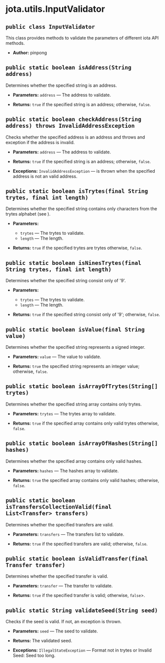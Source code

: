 # jota.utils.InputValidator

## `public class InputValidator`

This class provides methods to validate the parameters of different iota API methods.

 * **Author:** pinpong

## `public static boolean isAddress(String address)`

Determines whether the specified string is an address.

 * **Parameters:** `address` — The address to validate.
 * **Returns:** <code>true</code> if the specified string is an address; otherwise, <code>false</code>.

     <p>

## `public static boolean checkAddress(String address) throws InvalidAddressException`

Checks whether the specified address is an address and throws and exception if the address is invalid.

 * **Parameters:** `address` — The address to validate.
 * **Returns:** <code>true</code> if the specified string is an address; otherwise, <code>false</code>.
 * **Exceptions:** `InvalidAddressException` — is thrown when the specified address is not an valid address.

     <p>

## `public static boolean isTrytes(final String trytes, final int length)`

Determines whether the specified string contains only characters from the trytes alphabet (see <see cref="Constants.TryteAlphabet"/>).

 * **Parameters:**
   * `trytes` — The trytes to validate.
   * `length` — The length.
 * **Returns:** <code>true</code> if the specified trytes are trytes otherwise, <code>false</code>.

     <p>

## `public static boolean isNinesTrytes(final String trytes, final int length)`

Determines whether the specified string consist only of '9'.

 * **Parameters:**
   * `trytes` — The trytes to validate.
   * `length` — The length.
 * **Returns:** <code>true</code> if the specified string consist only of '9'; otherwise, <code>false</code>.

     <p>

## `public static boolean isValue(final String value)`

Determines whether the specified string represents a signed integer.

 * **Parameters:** `value` — The value to validate.
 * **Returns:** <code>true</code> the specified string represents an integer value; otherwise, <code>false</code>.

     <p>

## `public static boolean isArrayOfTrytes(String[] trytes)`

Determines whether the specified string array contains only trytes.

 * **Parameters:** `trytes` — The trytes array to validate.
 * **Returns:** <code>true</code> if the specified array contains only valid trytes otherwise, <code>false</code>.

     <p>

## `public static boolean isArrayOfHashes(String[] hashes)`

Determines whether the specified array contains only valid hashes.

 * **Parameters:** `hashes` — The hashes array to validate.
 * **Returns:** <code>true</code> the specified array contains only valid hashes; otherwise, <code>false</code>.

     <p>

## `public static boolean isTransfersCollectionValid(final List<Transfer> transfers)`

Determines whether the specified transfers are valid.

 * **Parameters:** `transfers` — The transfers list to validate.
 * **Returns:** <code>true</code> if the specified transfers are valid; otherwise, <code>false</code>.

     <p>

## `public static boolean isValidTransfer(final Transfer transfer)`

Determines whether the specified transfer is valid.

 * **Parameters:** `transfer` — The transfer to validate.
 * **Returns:** <code>true</code> if the specified transfer is valid; otherwise, <code>false</code>>.

     <p>

## `public static String validateSeed(String seed)`

Checks if the seed is valid. If not, an exception is thrown.

 * **Parameters:** `seed` — The seed to validate.
 * **Returns:** The validated seed.
 * **Exceptions:** `IllegalStateException` — Format not in trytes or Invalid Seed: Seed too long.

     <p>
